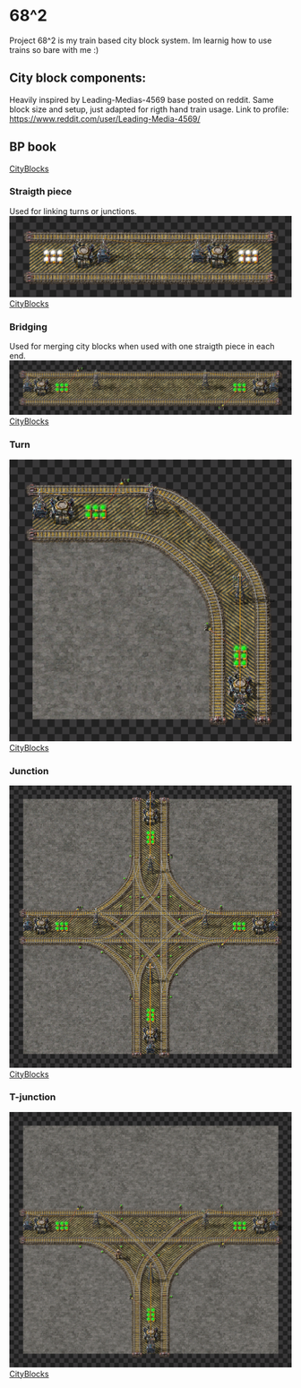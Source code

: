 # 68^2
Project 68^2 is my train based city block system. Im learnig how to use trains so bare with me :)

## City block components:
Heavily inspired by Leading-Medias-4569 base posted on reddit. Same block size and setup, just adapted for rigth hand train usage.
Link to profile: https://www.reddit.com/user/Leading-Media-4569/

## BP book
[CityBlocks](CityBlocks)

### Straigth piece 
Used for linking turns or junctions.
![Project Screenshot](CityBlocks/straigth.png)
[CityBlocks](straigth)

### Bridging
Used for merging city blocks when used with one straigth piece in each end.
![Project Screenshot](CityBlocks/bridge.png)
[CityBlocks](bridge)

### Turn
 ![Project Screenshot](CityBlocks/turn.png)
 [CityBlocks](turn)

### Junction
![Project Screenshot](CityBlocks/junction.png)
[CityBlocks](junction)

### T-junction
![Project Screenshot](CityBlocks/t-junction.png)
[CityBlocks](t-junction)

